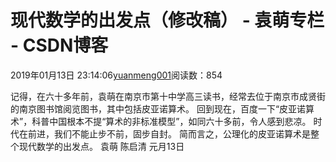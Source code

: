 
# 现代数学的出发点（修改稿） - 袁萌专栏 - CSDN博客

2019年01月13日 23:14:06[yuanmeng001](https://me.csdn.net/yuanmeng001)阅读数：854


记得，在六十多年前，袁萌在南京市第十中学高三读书，经常去位于南京市成贤街的南京图书馆阅览图书，其中包括皮亚诺算术。
回到现在，百度一下“皮亚诺算术”，科普中国根本不提“算术的非标准模型”，如同六十多前，令人感到悲凉。
时代在前进，我们不能止步不前，固步自封。
简而言之，公理化的皮亚诺算术是整个现代数学的出发点。
袁萌 陈启清 元月13日

